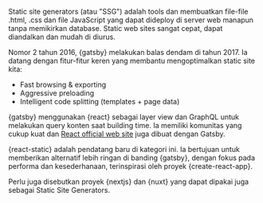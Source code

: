 Static site generators (atau "SSG") adalah tools dan membuatkan file-file .html, .css dan file JavaScript yang dapat dideploy di server web manapun tanpa memikirkan database.
Static web sites sangat cepat, dapat diandalkan dan mudah di diurus.

Nomor 2 tahun 2016, {gatsby} melakukan balas dendam di tahun 2017. Ia datang dengan fitur-fitur keren yang membantu mengoptimalkan static site kita:

* Fast browsing & exporting
* Aggressive preloading
* Intelligent code splitting (templates + page data)

{gatsby} menggunakan {react} sebagai layer view dan GraphQL untuk melakukan query konten saat building time.
Ia memiliki komunitas yang cukup kuat dan [React official web site](https://reactjs.org) juga dibuat dengan Gatsby.

{react-static} adalah pendatang baru di kategori ini.
Ia bertujuan untuk memberikan alternatif lebih ringan di banding {gatsby}, dengan fokus pada performa dan kesederhanaan, terinspirasi oleh proyek {create-react-app}.

Perlu juga disebutkan proyek {nextjs} dan {nuxt} yang dapat dipakai juga sebagai Static Site Generators.
